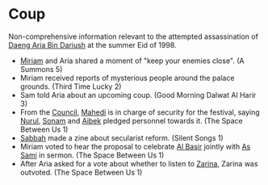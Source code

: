 # Coup
Non-comprehensive information relevant to the attempted assassination of [Daeng Aria Bin Dariush](wiki/Person/Aria.md) at the summer Eid of 1998.
- [Miriam](wiki/Person/Miriam.md) and Aria shared a moment of "keep your enemies close". (A Summons 5)
- Miriam received reports of mysterious people around the palace grounds. (Third Time Lucky 2)
- Sam told Aria about an upcoming coup. (Good Morning Dalwat Al Harir 3)
- From the [Council](wiki/Person/Group/Council.md), [Mahedi](wiki/Mahedi) is in charge of security for the festival, saying [Nurul](wiki/Nurul), [Sonam](wiki/Sonam) and [Aibek](wiki/Aibek) pledged personnel towards it. (The Space Between Us 1)
- [Sabbah](wiki/Person/Sabbah.md) made a zine about secularist reform. (Silent Songs 1)
- Miriam voted to hear the proposal to celebrate [Al Basir](wiki/Culture/Deity/Al%20Basir.md) jointly with [As Sami](wiki/Culture/Deity/As%20Sami.md) in sermon. (The Space Between Us 1)
- After Aria asked for a vote about whether to listen to [Zarina](wiki/Person/Zarina.md), Zarina was outvoted. (The Space Between Us 1)
